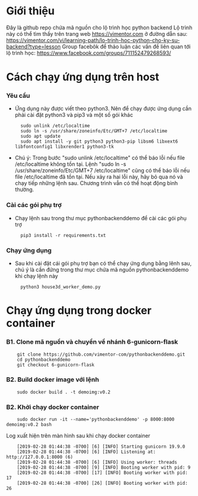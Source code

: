 # Giới thiệu
Đây là github repo chứa mã nguồn cho lộ trình học python backend 
Lộ trình này có thể tìm thấy trên trang web https://vimentor.com ở đường dẫn sau: https://vimentor.com/vi/learning-path/lo-trinh-hoc-python-cho-ky-su-backend?type=lesson
Group facebôk để thảo luận các vấn đề liên quan tới lộ trình học: https://www.facebook.com/groups/711152479268593/

# Cách chạy ứng dụng trên host 
### Yêu cầu 
- Ứng dụng này được viết theo python3. Nên để chạy được ứng dụng cần phải cài đặt python3 và pip3 và một số gói khác

        sudo unlink /etc/localtime 
        sudo ln -s /usr/share/zoneinfo/Etc/GMT+7 /etc/localtime
        sudo apt update 
        sudo apt install -y git python3 python3-pip libsm6 libxext6 libfontconfig1 libxrender1 python3-tk
        
- Chú ý: Trong bước "sudo unlink /etc/localtime" có thể báo lỗi nếu file /etc/localtime không tồn tại. Lệnh "sudo ln -s /usr/share/zoneinfo/Etc/GMT+7 /etc/localtime" cũng có thể báo lỗi nếu file /etc/localtime đã tồn tại. Nếu xảy ra hai lỗi này, hãy bỏ qua nó và chạy tiếp những lệnh sau. Chương trình vẫn có thể hoạt động bình thường.
### Cài các gói phụ trợ 
- Chạy lệnh sau trong thư mục pythonbackenddemo để cài các gói phụ trợ 

        pip3 install -r requirements.txt
        
### Chạy ứng dụng
- Sau khi cài đặt cái gói phụ trợ bạn có thể chạy ứng dụng bằng lênh sau, chú ý là cần đứng trong thư mục chứa mã nguồn pythonbackenddemo khi chạy lệnh này

        python3 house3d_worker_demo.py

# Chạy ứng dụng trong docker container 
### B1. Clone mã nguồn và chuyển về nhánh 6-gunicorn-flask

        git clone https://github.com/vimentor-com/pythonbackenddemo.git
        cd pythonbackenddemo
        git checkout 6-gunicorn-flask

### B2. Build docker image với lệnh

        sudo docker build . -t demoimg:v0.2

### B2. Khởi chạy docker container 

        sudo docker run -it --name='pythonbackenddemo' -p 8000:8000 demoimg:v0.2 bash

Log xuất hiện trên màn hình sau khi chạy docker container

        [2019-02-28 01:44:38 -0700] [6] [INFO] Starting gunicorn 19.9.0
        [2019-02-28 01:44:38 -0700] [6] [INFO] Listening at: http://127.0.0.1:8000 (6)
        [2019-02-28 01:44:38 -0700] [6] [INFO] Using worker: threads
        [2019-02-28 01:44:38 -0700] [9] [INFO] Booting worker with pid: 9
        [2019-02-28 01:44:38 -0700] [17] [INFO] Booting worker with pid: 17
        [2019-02-28 01:44:38 -0700] [26] [INFO] Booting worker with pid: 26
